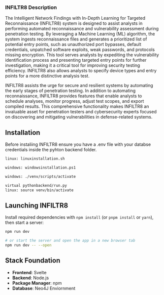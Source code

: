 ### INFILTR8 Description

The Intelligent Network Findings with In-Depth Learning for Targeted Reconnaissance (INFILTR8) system is designed to assist analysts in performing automated reconnaissance and vulnerability assessment during penetration testing. By leveraging a Machine Learning (ML) algorithm, the system ingests reconnaissance files and generates a prioritized list of potential entry points, such as unauthorized port bypasses, default credentials, unpatched software exploits, weak passwords, and protocols missing encryption. This tool serves analysts by expediting the vulnerability identification process and presenting targeted entry points for further investigation, making it a critical tool for improving security testing efficiency. INFILTR8 also allows analysts to specify device types and entry points for a more distinctive analysis test.

INFILTR8 assists the urge for secure and resilient systems by automating the early stages of penetration testing. In addition to automating reconnaissance, INFILTR8 provides features that enable analysts to schedule analyses, monitor progress, adjust test scopes, and export compiled results. This comprehensive functionality makes INFILTR8 an invaluable asset for penetration testers and cybersecurity experts focused on discovering and mitigating vulnerabilities in defense-related systems.

## Installation 
Before instaliing INFILTR8 ensure you have a .env file with your databse credentials inside the pyhton backend folder.
```bash   
linux: linuxinstallation.sh

windows: windowsinstallation.ps1

windows: ./venv/scripts/activate 

virtual pythonbackend/run.py 
linux: source venv/bin/activate 

```

## Launching INFILTR8

Install required dependencies with `npm install` (or `pnpm install` or `yarn`), then start a server:

```bash
npm run dev

# or start the server and open the app in a new browser tab
npm run dev -- --open
```


## Stack Foundation 

- **Frontend**: Svelte
- **Backend**: Node.js
- **Package Manager**: npm
- **Database**: Neo4J Enviornment 
